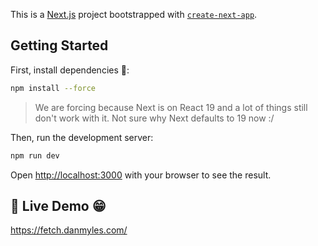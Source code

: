 This is a [Next.js](https://nextjs.org) project bootstrapped with [`create-next-app`](https://nextjs.org/docs/app/api-reference/cli/create-next-app).

## Getting Started

First, install dependencies 👏:

```bash
npm install --force
```

> We are forcing because Next is on React 19 and a lot of things still don't work with it. Not sure why
> Next defaults to 19 now :/

Then, run the development server:

```bash
npm run dev
```

Open [http://localhost:3000](http://localhost:3000) with your browser to see the result.

## 🎉 Live Demo 😁

https://fetch.danmyles.com/
